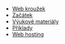 ﻿* [Web kroužek](/)
* [Začátek](start.md)
* [Výukové materiály](resources.md)
* [Příklady](examples.md)
* [Web hosting](hosting.md)
